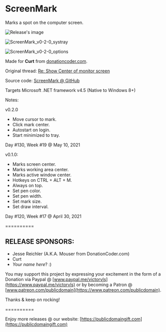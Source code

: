# ScreenMark
Marks a spot on the computer screen.

![Release's image](https://user-images.githubusercontent.com/54631779/116682962-f5cfb080-a97c-11eb-884e-356292117d4e.png)

![ScreenMark_v0-2-0_systray](https://user-images.githubusercontent.com/54631779/117735659-e5f96d00-b1c3-11eb-957e-697f99c7cfde.png)

![ScreenMark_v0-2-0_options](https://user-images.githubusercontent.com/54631779/117735664-e85bc700-b1c3-11eb-9702-09545492c549.png)

Made for **Curt** from [donationcoder.com](https://www.donationcoder.com).

Original thread: [Re: Show Center of monitor screen](https://www.donationcoder.com/forum/index.php?topic=18632.msg444797#msg444797)

Source code: [ScreenMark @ GitHub]()

Targets Microsoft .NET framework v4.5 (Native to Windows 8+)

Notes:

v0.2.0
- Move cursor to mark.
- Click mark center.
- Autostart on login.
- Start minimized to tray.

Day #130, Week #19 @ May 10, 2021

v0.1.0:
- Marks screen center.
- Marks working area center.
- Marks active window center.
- Hotkeys on CTRL + ALT + M.
- Always on top.
- Set pen color.
- Set pen width.
- Set mark size.
- Set draw interval.

Day #120, Week #17 @ April 30, 2021

==========

## RELEASE SPONSORS:

* Jesse Reichler (A.K.A. Mouser from DonationCoder.com)
* Curt
* *Your name here*? :)

You may support this project by expressing your excitement in the form of a Donation via Paypal @ [www.paypal.me/victorvls](https://www.paypal.me/victorvls) or by becoming a Patron @ [www.patreon.com/publicdomain](https://www.patreon.com/publicdomain).

Thanks & keep on rocking!

==========

Enjoy more releases @ our website: [https://publicdomaingift.com](https://publicdomaingift.com)
